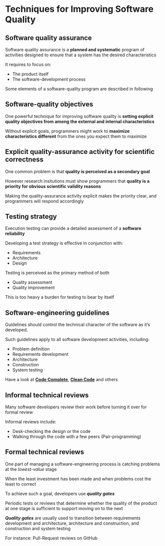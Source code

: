 # Techniques for Improving Software Quality

## Software quality assurance

Software quality assurance is a **planned and systematic** program of activities designed to ensure that a system has the desired characteristics

It requires to focus on:

- The product itself
- The software-development process 

Some elements of a software-quality program are described in following

## Software-quality objectives

One powerful technique for improving software quality is **setting explicit quality objectives from among the external and internal characteristics**

Without explicit goals, programmers might work to **maximize characteristics different** from the ones you expect them to maximize


## Explicit quality-assurance activity for scientific correctness

One common problem is that **quality is perceived as a secondary goal**

However research insitutions must show programmers that **quality is a priority for obvious scientific validity reasons**

Making the quality-assurance activity explicit makes the priority clear, and programmers will respond accordingly

## Testing strategy 

Execution testing can provide a detailed assessment of a **software reliability**

Developing a test strategy is effective in conjunction with:

- Requirements
- Architecture
- Design

Testing is perceived as the primary method of both

- Quality assessment
- Quality improvement 

This is too heavy a burden for testing to bear by itself

## Software-engineering guidelines 

Guidelines should control the technical character of the software as it’s developed. 

Such guidelines apply to all software development activities, including:

- Problem definition
- Requirements development
- Architecture
- Construction
- System testing

Have a look at **[Code Complete](https://www.amazon.co.uk/s?k=code+complete&adgrpid=52073485806&gclid=CjwKCAiAy9jyBRA6EiwAeclQhNeIeRSvfRPKfkQ3pzGvE9zfmQQ0oiwNCUE4wRDXdLC2lLsLAq8CkxoC3iUQAvD_BwE&hvadid=259049849187&hvdev=c&hvlocphy=1006886&hvnetw=g&hvqmt=e&hvrand=10893684408248939013&hvtargid=aud-857384558340%3Akwd-27623266&hydadcr=28148_1724781&tag=googhydr-21&ref=pd_sl_72sxhqy3xx_e)**, **[Clean Code](https://www.amazon.co.uk/Clean-Code-Handbook-Software-Craftsmanship/dp/0132350882/ref=sr_1_2?adgrpid=52073485806&gclid=CjwKCAiAy9jyBRA6EiwAeclQhNeIeRSvfRPKfkQ3pzGvE9zfmQQ0oiwNCUE4wRDXdLC2lLsLAq8CkxoC3iUQAvD_BwE&hvadid=259049849187&hvdev=c&hvlocphy=1006886&hvnetw=g&hvqmt=e&hvrand=10893684408248939013&hvtargid=aud-857384558340%3Akwd-27623266&hydadcr=28148_1724781&keywords=code+complete&qid=1582713508&sr=8-2)** and others 

## Informal technical reviews 

Many software developers review their work before turning it over for formal review

Informal reviews include: 

- Desk-checking the design or the code
- Walking through the code with a few peers (Pair-programming)

## Formal technical reviews 

One part of managing a software-engineering process is catching problems at the _lowest-value_ stage

When the least investment has been made and when problems cost the least to correct 

To achieve such a goal, developers use **_quality gates_** 

Periodic tests or reviews that determine whether the quality of the product at one stage is sufficient to support moving on to the next 

**_Quality gates_** are usually used to transition between requirements development and architecture, architecture and construction, and construction and system testing

For instance: Pull-Request reviews on GitHub
